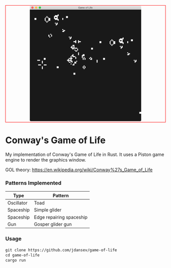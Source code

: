 

<div style="text-align:center; border: 1px solid red;">
  <img src="./demo.png" width="350" >
</div>

# Conway's Game of Life

My implementation of Conway's Game of Life in Rust. It uses a Piston game engine to render the graphics window.

GOL theory: https://en.wikipedia.org/wiki/Conway%27s_Game_of_Life

### Patterns Implemented  
Type | Pattern
---- | -------
Oscillator | Toad
Spaceship | Simple glider
Spaceship | Edge repairing spaceship
Gun | Gosper glider gun

### Usage
```
git clone https://github.com/jdansev/game-of-life
cd game-of-life
cargo run
```
